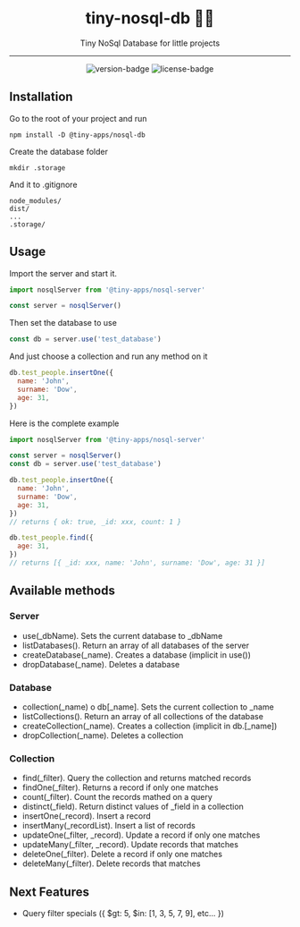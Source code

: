 <div align="center">
  <h1>tiny-nosql-db 🤏💾</h1>
  <p>Tiny NoSql Database for little projects</p>
  <hr />
  <p>
    <img src='https://img.shields.io/npm/v/@tiny-apps/nosql-db.svg?style=flat-square' alt='version-badge'>
    <img src='https://img.shields.io/npm/l/@tiny-apps/nosql-db.svg?style=flat-square' alt='license-badge'>
  </p>
</div>

## Installation

Go to the root of your project and run
```
npm install -D @tiny-apps/nosql-db
```

Create the database folder
```
mkdir .storage
```

And it to .gitignore
```
node_modules/
dist/
...
.storage/
```

## Usage

Import the server and start it.
```js
import nosqlServer from '@tiny-apps/nosql-server'

const server = nosqlServer()
```

Then set the database to use
```js
const db = server.use('test_database')
```

And just choose a collection and run any method on it
```js
db.test_people.insertOne({
  name: 'John',
  surname: 'Dow',
  age: 31,
})
```
Here is the complete example

```js
import nosqlServer from '@tiny-apps/nosql-server'

const server = nosqlServer()
const db = server.use('test_database')

db.test_people.insertOne({
  name: 'John',
  surname: 'Dow',
  age: 31,
})
// returns { ok: true, _id: xxx, count: 1 }

db.test_people.find({
  age: 31,
})
// returns [{ _id: xxx, name: 'John', surname: 'Dow', age: 31 }]
```

## Available methods

### Server
- use(_dbName). Sets the current database to _dbName
- listDatabases(). Return an array of all databases of the server
- createDatabase(_name). Creates a database (implicit in use())
- dropDatabase(_name). Deletes a database

### Database
- collection(_name) o db[_name]. Sets the current collection to _name
- listCollections(). Return an array of all collections of the database
- createCollection(_name). Creates a collection (implicit in db.[_name])
- dropCollection(_name). Deletes a collection

### Collection
- find(_filter). Query the collection and returns matched records
- findOne(_filter). Returns a record if only one matches
- count(_filter). Count the records mathed on a query
- distinct(_field). Return distinct values of _field in a collection
- insertOne(_record). Insert a record
- insertMany(_recordList). Insert a list of records
- updateOne(_filter, _record). Update a record if only one matches
- updateMany(_filter, _record). Update records that matches
- deleteOne(_filter). Delete a record if only one matches
- deleteMany(_filter). Delete records that matches

## Next Features

- Query filter specials ({ $gt: 5, $in: [1, 3, 5, 7, 9], etc... })
